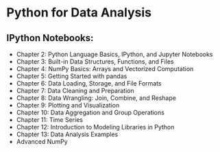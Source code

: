 # Python for Data Analysis

## IPython Notebooks:

* Chapter 2: Python Language Basics, IPython, and Jupyter Notebooks
* Chapter 3: Built-in Data Structures, Functions, and Files
* Chapter 4: NumPy Basics: Arrays and Vectorized Computation
* Chapter 5: Getting Started with pandas
* Chapter 6: Data Loading, Storage, and File Formats
* Chapter 7: Data Cleaning and Preparation
* Chapter 8: Data Wrangling: Join, Combine, and Reshape
* Chapter 9: Plotting and Visualization
* Chapter 10: Data Aggregation and Group Operations
* Chapter 11: Time Series
* Chapter 12: Introduction to Modeling Libraries in Python
* Chapter 13: Data Analysis Examples
* Advanced NumPy
